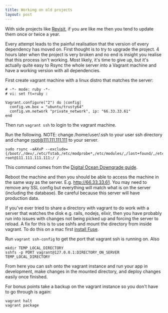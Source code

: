 ```yaml
---
title: Working on old projects
layout: post
---
```


With side projects like [Revisit](http://revisit.io), if you are like me then you tend to update them once or twice a year.

Every attempt leads to the painful realisation that the version of every dependency has moved on. First thought is to try to upgrade the project. 4 hours later when the project is very broken and no end is insight you realise that this process isn't working. Most likely, it's time to give up, but it's actually quite easy to Rsync the whole server into a Vagrant machine and have a working version with all dependencies.

First create vagrant machine with a linux distro that matches the server:

```
# -*- mode: ruby -*-
# vi: set ft=ruby :

Vagrant.configure("2") do |config|
  config.vm.box = "ubuntu/trusty64"
  config.vm.network "private_network", ip: "66.33.33.61"
end
```

Then run `vagrant ssh` to login to the vagrant machine.

Run the following. NOTE: change /home/user/.ssh to your user ssh directory and change root@111.111.111.111 to your server.

```
sudo rsync -aAXvP --exclude={/boot/,/dev/,/etc/fstab,/etc/modprobe*,/etc/modules/,/lost+found/,/etc/mtab,/etc/network*,/etc/sysconfig/ip*,/etc/sysconfig/kernel,/etc/sysconfig/network*,/lib/modules/,/media/,/mnt/,/proc/,/run/,/sys/,/tmp/,/var/lib/lxcfs/,/var/lock/,/home/user/.ssh} root@111.111.111.111:/ /
```

This command comes from the [Digital Ocean Downgrade guide](https://www.digitalocean.com/community/tutorials/how-to-downgrade-digitalocean-droplets).

Reboot the machine and then you should be able to access the machine in the same way as the server. E.g. http://66.33.33.61. You may need to remove any SSL config but everything will match what is on the server (including the database). Be careful because this server will have production data.

If you've ever tried to share a directory with vagrant to do work with a server that watches the disk e.g. rails, nodejs, elixir, then you have probably run into issues with changes not being picked up and forcing the server to reload. A fix for this is to use sshfs and mount the directory from inside vagrant. To do this on a mac first [install Fuse](http://osxfuse.github.io/).

Run `vagrant ssh-config` to get the port that vagrant ssh is running on. Also 

```
mkdir TEMP_LOCAL_DIRECTORY
sshfs -p PORT vagrant@127.0.0.1:DIRECTORY_ON_SERVER TEMP_LOCAL_DIRECTORY
```

From here you can ssh onto the vagrant instance and run your app in development, make changes in the mounted directory, and deploy changes easily once finished.

For bonus points take a backup on the vagrant instance so you don't have to go through is again:

```
vagrant halt
vagrant package
```
